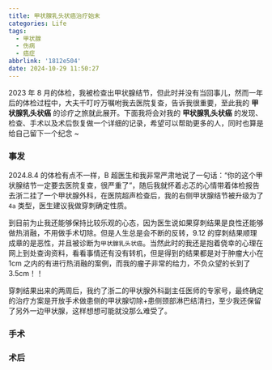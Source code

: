 ```yaml
---
title: 甲状腺乳头状癌治疗始末
categories: Life
tags:
  - 甲状腺
  - 伤病
  - 癌症
abbrlink: '1812e504'
date: 2024-10-29 11:50:27
---
```


2023 年 8 月的体检，我被检查出甲状腺结节，但此时并没有当回事儿，然而一年后的体检过程中，大夫千叮咛万嘱咐我去医院复查，告诉我很重要，至此我的 **甲状腺乳头状癌** 的诊疗之旅就此展开。下面我将会对我的 **甲状腺乳头状癌** 的发现、检查、手术以及术后恢复做一个详细的记录，希望可以帮助更多的人，同时也算是给自己留下一个纪念 ~

<!--more-->

### 事发
2024.8.4 的体检有点不一样，B 超医生和我非常严肃地说了一句话：“你的这个甲状腺结节一定要去医院复查，很严重了”，随后我就怀着忐忑的心情带着体检报告去浙二挂了一个甲状腺外科，在医院超声检查后，我的右侧甲状腺结节被升级为了`4a` 类型，医生建议我做穿刺确定性质。

到目前为止我还能够保持比较乐观的心态，因为医生说如果穿刺结果是良性还能够做热消融，不用做手术切除。但是人生总是会不断的反转，9.12 的穿刺结果顺理成章的是恶性，并且被诊断为`甲状腺乳头状癌`。当然此时的我还是抱着侥幸的心理在网上到处查询资料，看看事情还有没有转机，但是得到的结果都是对于肿瘤大小在 1cm 之内的有进行热消融的案例，而我的瘤子非常的给力，不负众望的长到了 3.5cm！！

穿刺结果出来的两周后，我约了浙二的甲状腺外科副主任医师的专家号，最终确定的治疗方案是开放手术做患侧的甲状腺切除+患侧颈部淋巴结清扫，至少我还保留了另外一边甲状腺，这样想想可能就没那么难受了。

### 手术


### 术后